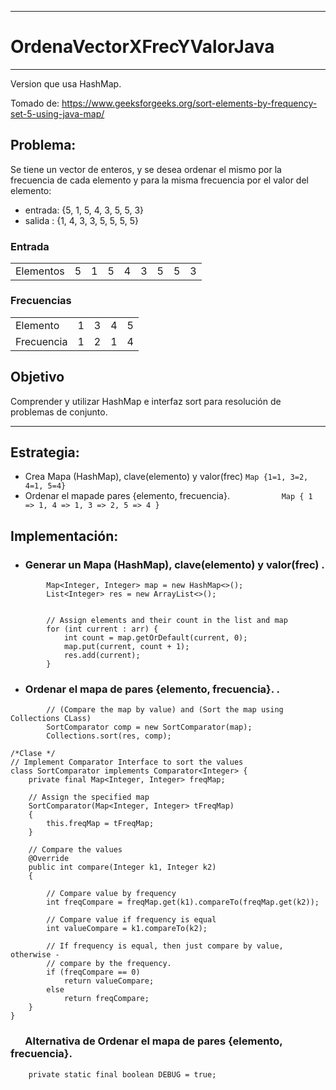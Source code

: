 ***
# OrdenaVectorXFrecYValorJava
***

Version que usa HashMap.

Tomado de: https://www.geeksforgeeks.org/sort-elements-by-frequency-set-5-using-java-map/

## Problema: 
Se tiene un vector de enteros, y se desea ordenar el mismo por la frecuencia de cada elemento y para la misma frecuencia por el valor del elemento:

* entrada:  {5, 1, 5, 4, 3, 5, 5, 3}    
* salida :  {1, 4, 3, 3, 5, 5, 5, 5} 

### Entrada
<Table>
  <tr>
      <td>Elementos</td>
      <td>5</td>
      <td>1</td>
      <td>5</td>
      <td>4</td>
      <td>3</td>
      <td>5</td>
      <td>5</td>
      <td>3</td>
   </tr>
   <tr>
</Table>

### Frecuencias
<Table>
  <tr>
      <td>Elemento</td>
      <td>1</td>
      <td>3</td>
      <td>4</td>
      <td>5</td>
   </tr>
   <tr>
    <td>Frecuencia</td>
      <td>1</td>
      <td>2</td>
      <td>1</td>
      <td>4</td>
  </tr>
</Table>

## Objetivo
Comprender y utilizar HashMap e interfaz sort para resolución de problemas de conjunto.

***


## Estrategia: 
* Crea Mapa (HashMap),  clave(elemento) y valor(frec)          `Map {1=1, 3=2, 4=1, 5=4}` 
* Ordenar el mapade pares {elemento, frecuencia}.   `           Map { 1 => 1, 4 => 1, 3 => 2, 5 => 4 }`


## Implementación: 
* ### Generar un Mapa (HashMap),  clave(elemento) y valor(frec)  .
```
        Map<Integer, Integer> map = new HashMap<>(); 
        List<Integer> res = new ArrayList<>();
        
  
        // Assign elements and their count in the list and map 
        for (int current : arr) { 
            int count = map.getOrDefault(current, 0); 
            map.put(current, count + 1); 
            res.add(current); 
        } 

```

* ### Ordenar el mapa de pares {elemento, frecuencia}.   .
```
        // (Compare the map by value) and (Sort the map using Collections CLass) 
        SortComparator comp = new SortComparator(map); 
        Collections.sort(res, comp); 

/*Clase */
// Implement Comparator Interface to sort the values 
class SortComparator implements Comparator<Integer> { 
    private final Map<Integer, Integer> freqMap; 
  
    // Assign the specified map 
    SortComparator(Map<Integer, Integer> tFreqMap) 
    { 
        this.freqMap = tFreqMap; 
    } 
  
    // Compare the values 
    @Override
    public int compare(Integer k1, Integer k2) 
    { 
  
        // Compare value by frequency 
        int freqCompare = freqMap.get(k1).compareTo(freqMap.get(k2)); 
  
        // Compare value if frequency is equal 
        int valueCompare = k1.compareTo(k2); 
  
        // If frequency is equal, then just compare by value, otherwise - 
        // compare by the frequency. 
        if (freqCompare == 0) 
            return valueCompare; 
        else
            return freqCompare; 
    } 
}

```

### &nbsp;&nbsp;&nbsp;&nbsp;&nbsp; Alternativa de Ordenar el mapa de pares {elemento, frecuencia}.
```
    private static final boolean DEBUG = true;


```


